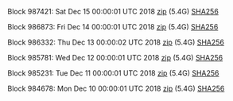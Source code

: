 Block 987421: Sat Dec 15 00:00:01 UTC 2018 [zip](https://dash-bootstrap.ams3.digitaloceanspaces.com/mainnet/2018-12-15/bootstrap.dat.zip) (5.4G) [SHA256](https://dash-bootstrap.ams3.digitaloceanspaces.com/mainnet/2018-12-15/sha256.txt)

Block 986873: Fri Dec 14 00:00:01 UTC 2018 [zip](https://dash-bootstrap.ams3.digitaloceanspaces.com/mainnet/2018-12-14/bootstrap.dat.zip) (5.4G) [SHA256](https://dash-bootstrap.ams3.digitaloceanspaces.com/mainnet/2018-12-14/sha256.txt)

Block 986332: Thu Dec 13 00:00:02 UTC 2018 [zip](https://dash-bootstrap.ams3.digitaloceanspaces.com/mainnet/2018-12-13/bootstrap.dat.zip) (5.4G) [SHA256](https://dash-bootstrap.ams3.digitaloceanspaces.com/mainnet/2018-12-13/sha256.txt)

Block 985781: Wed Dec 12 00:00:01 UTC 2018 [zip](https://dash-bootstrap.ams3.digitaloceanspaces.com/mainnet/2018-12-12/bootstrap.dat.zip) (5.4G) [SHA256](https://dash-bootstrap.ams3.digitaloceanspaces.com/mainnet/2018-12-12/sha256.txt)

Block 985231: Tue Dec 11 00:00:01 UTC 2018 [zip](https://dash-bootstrap.ams3.digitaloceanspaces.com/mainnet/2018-12-11/bootstrap.dat.zip) (5.4G) [SHA256](https://dash-bootstrap.ams3.digitaloceanspaces.com/mainnet/2018-12-11/sha256.txt)

Block 984678: Mon Dec 10 00:00:01 UTC 2018 [zip](https://dash-bootstrap.ams3.digitaloceanspaces.com/mainnet/2018-12-10/bootstrap.dat.zip) (5.4G) [SHA256](https://dash-bootstrap.ams3.digitaloceanspaces.com/mainnet/2018-12-10/sha256.txt)
